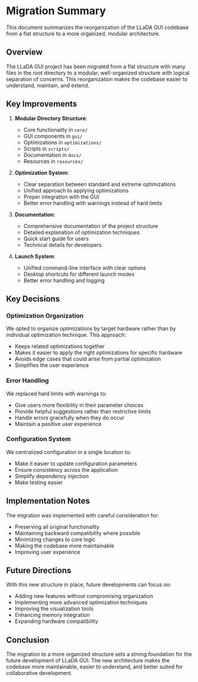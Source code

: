 # Migration Summary

This document summarizes the reorganization of the LLaDA GUI codebase from a flat structure to a more organized, modular architecture.

## Overview

The LLaDA GUI project has been migrated from a flat structure with many files in the root directory to a modular, well-organized structure with logical separation of concerns. This reorganization makes the codebase easier to understand, maintain, and extend.

## Key Improvements

1. **Modular Directory Structure**:
   - Core functionality in `core/`
   - GUI components in `gui/`
   - Optimizations in `optimizations/`
   - Scripts in `scripts/`
   - Documentation in `docs/`
   - Resources in `resources/`

2. **Optimization System**:
   - Clear separation between standard and extreme optimizations
   - Unified approach to applying optimizations
   - Proper integration with the GUI
   - Better error handling with warnings instead of hard limits

3. **Documentation**:
   - Comprehensive documentation of the project structure
   - Detailed explanation of optimization techniques
   - Quick start guide for users
   - Technical details for developers

4. **Launch System**:
   - Unified command-line interface with clear options
   - Desktop shortcuts for different launch modes
   - Better error handling and logging

## Key Decisions

### Optimization Organization

We opted to organize optimizations by target hardware rather than by individual optimization technique. This approach:
- Keeps related optimizations together
- Makes it easier to apply the right optimizations for specific hardware
- Avoids edge cases that could arise from partial optimization
- Simplifies the user experience

### Error Handling

We replaced hard limits with warnings to:
- Give users more flexibility in their parameter choices
- Provide helpful suggestions rather than restrictive limits
- Handle errors gracefully when they do occur
- Maintain a positive user experience

### Configuration System

We centralized configuration in a single location to:
- Make it easier to update configuration parameters
- Ensure consistency across the application
- Simplify dependency injection
- Make testing easier

## Implementation Notes

The migration was implemented with careful consideration for:
- Preserving all original functionality
- Maintaining backward compatibility where possible
- Minimizing changes to core logic
- Making the codebase more maintainable
- Improving user experience

## Future Directions

With this new structure in place, future developments can focus on:
- Adding new features without compromising organization
- Implementing more advanced optimization techniques
- Improving the visualization tools
- Enhancing memory integration
- Expanding hardware compatibility

## Conclusion

The migration to a more organized structure sets a strong foundation for the future development of LLaDA GUI. The new architecture makes the codebase more maintainable, easier to understand, and better suited for collaborative development.
